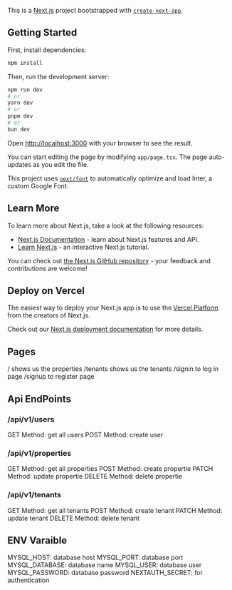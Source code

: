 This is a [Next.js](https://nextjs.org/) project bootstrapped with [`create-next-app`](https://github.com/vercel/next.js/tree/canary/packages/create-next-app).

## Getting Started

First, install dependencies:

```bash
npm install
```

Then, run the development server:

```bash
npm run dev
# or
yarn dev
# or
pnpm dev
# or
bun dev
```

Open [http://localhost:3000](http://localhost:3000) with your browser to see the result.

You can start editing the page by modifying `app/page.tsx`. The page auto-updates as you edit the file.

This project uses [`next/font`](https://nextjs.org/docs/basic-features/font-optimization) to automatically optimize and load Inter, a custom Google Font.

## Learn More

To learn more about Next.js, take a look at the following resources:

- [Next.js Documentation](https://nextjs.org/docs) - learn about Next.js features and API.
- [Learn Next.js](https://nextjs.org/learn) - an interactive Next.js tutorial.

You can check out [the Next.js GitHub repository](https://github.com/vercel/next.js/) - your feedback and contributions are welcome!

## Deploy on Vercel

The easiest way to deploy your Next.js app is to use the [Vercel Platform](https://vercel.com/new?utm_medium=default-template&filter=next.js&utm_source=create-next-app&utm_campaign=create-next-app-readme) from the creators of Next.js.

Check out our [Next.js deployment documentation](https://nextjs.org/docs/deployment) for more details.


## Pages

/ shows us the properties
/tenants shows us the tenants
/signin to log in page
/signup to register page

## Api EndPoints

### /api/v1/users
GET Method: get all users
POST Method: create user

### /api/v1/properties
GET Method: get all properties
POST Method: create propertie
PATCH Method: update propertie
DELETE Method: delete propertie

### /api/v1/tenants
GET Method: get all tenants
POST Method: create tenant
PATCH Method: update tenant
DELETE Method: delete tenant

## ENV Varaible
MYSQL_HOST: database host
MYSQL_PORT: database port
MYSQL_DATABASE: database name
MYSQL_USER: database user
MYSQL_PASSWORD: database password
NEXTAUTH_SECRET: for authentication